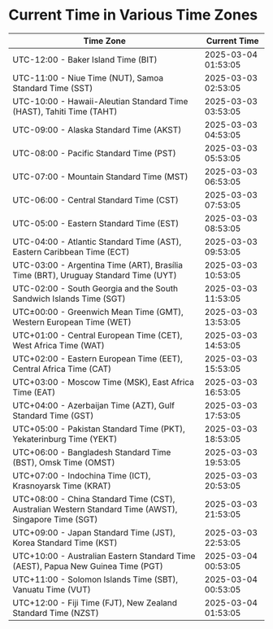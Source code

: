 # Current Time in Various Time Zones

| Time Zone | Current Time |
|-----------|--------------|
| UTC-12:00 - Baker Island Time (BIT) | 2025-03-04 01:53:05 |
| UTC-11:00 - Niue Time (NUT), Samoa Standard Time (SST) | 2025-03-03 02:53:05 |
| UTC-10:00 - Hawaii-Aleutian Standard Time (HAST), Tahiti Time (TAHT) | 2025-03-03 03:53:05 |
| UTC-09:00 - Alaska Standard Time (AKST) | 2025-03-03 04:53:05 |
| UTC-08:00 - Pacific Standard Time (PST) | 2025-03-03 05:53:05 |
| UTC-07:00 - Mountain Standard Time (MST) | 2025-03-03 06:53:05 |
| UTC-06:00 - Central Standard Time (CST) | 2025-03-03 07:53:05 |
| UTC-05:00 - Eastern Standard Time (EST) | 2025-03-03 08:53:05 |
| UTC-04:00 - Atlantic Standard Time (AST), Eastern Caribbean Time (ECT) | 2025-03-03 09:53:05 |
| UTC-03:00 - Argentina Time (ART), Brasília Time (BRT), Uruguay Standard Time (UYT) | 2025-03-03 10:53:05 |
| UTC-02:00 - South Georgia and the South Sandwich Islands Time (SGT) | 2025-03-03 11:53:05 |
| UTC±00:00 - Greenwich Mean Time (GMT), Western European Time (WET) | 2025-03-03 13:53:05 |
| UTC+01:00 - Central European Time (CET), West Africa Time (WAT) | 2025-03-03 14:53:05 |
| UTC+02:00 - Eastern European Time (EET), Central Africa Time (CAT) | 2025-03-03 15:53:05 |
| UTC+03:00 - Moscow Time (MSK), East Africa Time (EAT) | 2025-03-03 16:53:05 |
| UTC+04:00 - Azerbaijan Time (AZT), Gulf Standard Time (GST) | 2025-03-03 17:53:05 |
| UTC+05:00 - Pakistan Standard Time (PKT), Yekaterinburg Time (YEKT) | 2025-03-03 18:53:05 |
| UTC+06:00 - Bangladesh Standard Time (BST), Omsk Time (OMST) | 2025-03-03 19:53:05 |
| UTC+07:00 - Indochina Time (ICT), Krasnoyarsk Time (KRAT) | 2025-03-03 20:53:05 |
| UTC+08:00 - China Standard Time (CST), Australian Western Standard Time (AWST), Singapore Time (SGT) | 2025-03-03 21:53:05 |
| UTC+09:00 - Japan Standard Time (JST), Korea Standard Time (KST) | 2025-03-03 22:53:05 |
| UTC+10:00 - Australian Eastern Standard Time (AEST), Papua New Guinea Time (PGT) | 2025-03-04 00:53:05 |
| UTC+11:00 - Solomon Islands Time (SBT), Vanuatu Time (VUT) | 2025-03-04 00:53:05 |
| UTC+12:00 - Fiji Time (FJT), New Zealand Standard Time (NZST) | 2025-03-04 01:53:05 |
